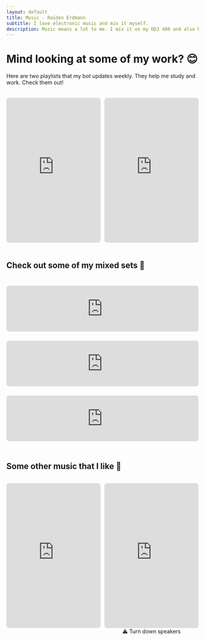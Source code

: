 ```yaml
---
layout: default
title: Music - Raiden Erdmann
subtitle: I love electronic music and mix it myself.
description: Music means a lot to me. I mix it on my DDJ 400 and also have playlists on Spotify, in which I invest quite some time
---
```


# Mind looking at some of my work? 😊

Here are two playlists that my bot updates weekly. They help me study and work. Check them out!

<div style="display: flex;justify-content: space-between; margin-top: 2rem"><iframe width="49%" height="380" src="https://open.spotify.com/embed/playlist/6Cu6fL6djm63Em0i93IRUW" frameborder="0" style="margin-right: 2%; border-radius: 7px;">
</iframe><iframe width="49%" height="380" style="align-content: right; border-radius: 7px;" src="https://open.spotify.com/embed/playlist/5h9LqGUUE4FKQfVwgAu1OA" frameborder="0"></iframe></div>
<br />

## Check out some of my mixed sets 🎵

<iframe width="100%" height="120" style="margin-bottom: 1.5rem; margin-top: 1.5rem; border-radius: 7px;" loading="lazy" src="https://www.mixcloud.com/widget/iframe/?hide_cover=1&feed=%2FLostPicture%2Flofi-chillout%2F" frameborder="0" ></iframe>

<iframe width="100%" height="120" style="margin-bottom: 1.5rem; border-radius: 7px;" loading="lazy" src="https://www.mixcloud.com/widget/iframe/?hide_cover=1&feed=%2FLostPicture%2Fliquid-space-1%2F" frameborder="0" ></iframe>

<iframe width="100%" height="120" style="margin-bottom: 1.5rem; border-radius: 7px;" loading="lazy" src="https://www.mixcloud.com/widget/iframe/?hide_cover=1&feed=%2FLostPicture%2Ftechno-3%2F" frameborder="0" ></iframe>

## Some other music that I like 🤩

<div style="display: flex;justify-content: space-between; margin-top: 2rem"><iframe width="49%" height="380" src="https://open.spotify.com/embed/playlist/4KAgRQ55OTyUnSaymJFESW" frameborder="0" style="margin-right: 2%; border-radius: 7px;"></iframe><div style="width: 49%;"><iframe width="100%" height="380" style="align-content: right; border-radius: 7px;" src="https://open.spotify.com/embed/playlist/57VYcWAMIc97Ig41vPpev6" frameborder="0"></iframe><div style="display: flex; justify-content: center;">⚠ Turn down speakers</div></div></div>

